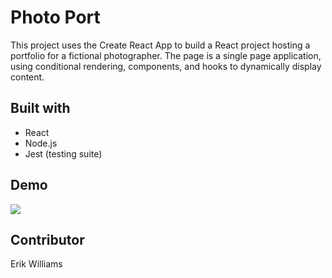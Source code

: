 # Photo Port

This project uses the Create React App to build a React project hosting a portfolio for a fictional photographer. The page is a single page application, using conditional rendering, components, and hooks to dynamically display content.

## Built with

- React
- Node.js
- Jest (testing suite)

## Demo

![](./public/demo.gif)
## Contributor

Erik Williams
